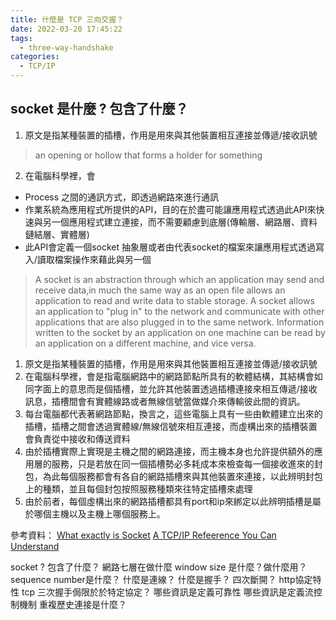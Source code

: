 ```yaml
---
title: 什麼是 TCP 三向交握？
date: 2022-03-20 17:45:22
tags:
  - three-way-handshake
categories:
  - TCP/IP
---
```


## socket 是什麼 ? 包含了什麼？ 
1. 原文是指某種裝置的插槽，作用是用來與其他裝置相互連接並傳遞/接收訊號
> an opening or hollow that forms a holder for something





2. 在電腦科學裡，會
  - Process 之間的通訊方式，即透過網路來進行通訊
  - 作業系統為應用程式所提供的API，目的在於盡可能讓應用程式透過此API來快速與另一個應用程式建立連接，而不需要顧慮到底層(傳輸層、網路層、資料鏈結層、實體層)
  - 此API會定義一個socket 抽象層或者由代表socket的檔案來讓應用程式透過寫入/讀取檔案操作來藉此與另一個
  > A socket is an abstraction through which an application may send and receive data,in much the same way as an open file allows an application to read and write data to stable storage. A socket allows an application to "plug in" to the network and communicate with other applications that are also plugged in to the same network. Information written to the socket by an application on one machine can be read by an application on a different machine, and vice versa.
 1. 原文是指某種裝置的插槽，作用是用來與其他裝置相互連接並傳遞/接收訊號
 2. 在電腦科學裡，會是指電腦網路中的網路節點所具有的軟體結構，其結構會如同字面上的意思而是個插槽，並允許其他裝置透過插槽連接來相互傳遞/接收訊息，插槽間會有實體線路或者無線信號當做媒介來傳輸彼此間的資訊。
 3. 每台電腦都代表著網路節點，換言之，這些電腦上具有一些由軟體建立出來的插槽，插槽之間會透過實體線/無線信號來相互連接，而虛構出來的插槽裝置會負責從中接收和傳送資料
 4. 由於插槽實際上實現是主機之間的網路連接，而主機本身也允許提供額外的應用層的服務，只是若放在同一個插槽勢必多耗成本來檢查每一個接收進來的封包，為此每個服務都會有各自的網路插槽來與其他裝置來連接，以此辨明封包上的種類，並且每個封包按照服務種類來往特定插槽來處理
 5. 由於前者，每個虛構出來的網路插槽都具有port和ip來綁定以此辨明插槽是屬於哪個主機以及主機上哪個服務上。

參考資料：
[What exactly is Socket](https://stackoverflow.com/questions/16233193/what-exactly-is-socket)
[A TCP/IP Refeerence You Can Understand](http://www.tcpipguide.com/free/t_SessionLayerLayer5.htm)

socket ? 包含了什麼？ 
網路七層在做什麼
window size 是什麼？做什麼用？
sequence number是什麼？
什麼是連線？
什麼是握手？
四次斷開？
http協定特性
tcp 三次握手侷限於於特定協定？
哪些資訊是定義可靠性
哪些資訊是定義流控制機制
重複歷史連接是什麼？
